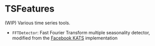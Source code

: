 # TSFeatures
(WIP) Various time series tools. 

- `FFTDetector`: Fast Fourier Transform multiple seasonality detector, modified from the [Facebook KATS](https://github.com/facebookresearch/Kats) implementation

